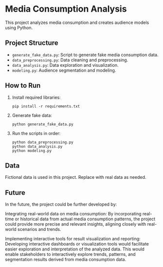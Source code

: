 # Media Consumption Analysis

This project analyzes media consumption and creates audience models using Python.

## Project Structure

- `generate_fake_data.py`: Script to generate fake media consumption data.
- `data_preprocessing.py`: Data cleaning and preprocessing.
- `data_analysis.py`: Data exploration and visualization.
- `modeling.py`: Audience segmentation and modeling.

## How to Run

1. Install required libraries:
    ```
    pip install -r requirements.txt
    ```

2. Generate fake data:
    ```
    python generate_fake_data.py
    ```

3. Run the scripts in order:
    ```
    python data_preprocessing.py
    python data_analysis.py
    python modeling.py
    ```

## Data

Fictional data is used in this project. Replace with real data as needed.

## Future
In the future, the project could be further developed by:

Integrating real-world data on media consumption: 
By incorporating real-time or historical data from actual media consumption patterns, 
the project could provide more precise and relevant insights, 
aligning closely with real-world scenarios and trends.

Implementing interactive tools for result visualization and reporting: 
Developing interactive dashboards or visualization tools would facilitate easier exploration and 
interpretation of the analyzed data. 
This would enable stakeholders to interactively explore trends, patterns, and 
segmentation results derived from media consumption data.
